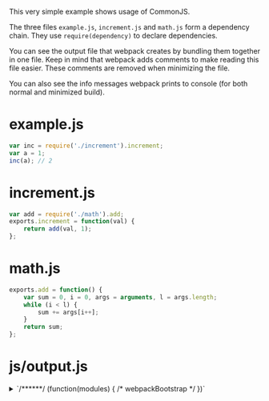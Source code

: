 This very simple example shows usage of CommonJS.

The three files `example.js`, `increment.js` and `math.js` form a dependency chain. They use `require(dependency)` to declare dependencies.

You can see the output file that webpack creates by bundling them together in one file. Keep in mind that webpack adds comments to make reading this file easier. These comments are removed when minimizing the file.

You can also see the info messages webpack prints to console (for both normal and minimized build).

# example.js

``` javascript
var inc = require('./increment').increment;
var a = 1;
inc(a); // 2
```

# increment.js

``` javascript
var add = require('./math').add;
exports.increment = function(val) {
    return add(val, 1);
};
```

# math.js

``` javascript
exports.add = function() {
    var sum = 0, i = 0, args = arguments, l = args.length;
    while (i < l) {
        sum += args[i++];
    }
    return sum;
};
```

# js/output.js

<details><summary>`/******/ (function(modules) { /* webpackBootstrap */ })`</summary>
``` javascript
/******/ (function(modules) { // webpackBootstrap
/******/ 	// The module cache
/******/ 	var installedModules = {};

/******/ 	// The require function
/******/ 	function __webpack_require__(moduleId) {

/******/ 		// Check if module is in cache
/******/ 		if(installedModules[moduleId])
/******/ 			return installedModules[moduleId].exports;

/******/ 		// Create a new module (and put it into the cache)
/******/ 		var module = installedModules[moduleId] = {
/******/ 			i: moduleId,
/******/ 			l: false,
/******/ 			exports: {}
/******/ 		};

/******/ 		// Execute the module function
/******/ 		modules[moduleId].call(module.exports, module, module.exports, __webpack_require__);

/******/ 		// Flag the module as loaded
/******/ 		module.l = true;

/******/ 		// Return the exports of the module
/******/ 		return module.exports;
/******/ 	}


/******/ 	// expose the modules object (__webpack_modules__)
/******/ 	__webpack_require__.m = modules;

/******/ 	// expose the module cache
/******/ 	__webpack_require__.c = installedModules;

/******/ 	// identity function for calling harmony imports with the correct context
/******/ 	__webpack_require__.i = function(value) { return value; };

/******/ 	// define getter function for harmony exports
/******/ 	__webpack_require__.d = function(exports, name, getter) {
/******/ 		if(!__webpack_require__.o(exports, name)) {
/******/ 			Object.defineProperty(exports, name, {
/******/ 				configurable: false,
/******/ 				enumerable: true,
/******/ 				get: getter
/******/ 			});
/******/ 		}
/******/ 	};

/******/ 	// getDefaultExport function for compatibility with non-harmony modules
/******/ 	__webpack_require__.n = function(module) {
/******/ 		var getter = module && module.__esModule ?
/******/ 			function getDefault() { return module['default']; } :
/******/ 			function getModuleExports() { return module; };
/******/ 		__webpack_require__.d(getter, 'a', getter);
/******/ 		return getter;
/******/ 	};

/******/ 	// Object.prototype.hasOwnProperty.call
/******/ 	__webpack_require__.o = function(object, property) { return Object.prototype.hasOwnProperty.call(object, property); };

/******/ 	// __webpack_public_path__
/******/ 	__webpack_require__.p = "js/";

/******/ 	// Load entry module and return exports
/******/ 	return __webpack_require__(__webpack_require__.s = 2);
/******/ })
/************************************************************************/
```
</details>
``` javascript
/******/ ([
/* 0 */
/* unknown exports provided */
/* all exports used */
/*!**********************!*\
  !*** ./increment.js ***!
  \**********************/
/***/ function(module, exports, __webpack_require__) {

var add = __webpack_require__(/*! ./math */ 1).add;
exports.increment = function(val) {
    return add(val, 1);
};

/***/ },
/* 1 */
/* unknown exports provided */
/* all exports used */
/*!*****************!*\
  !*** ./math.js ***!
  \*****************/
/***/ function(module, exports) {

exports.add = function() {
    var sum = 0, i = 0, args = arguments, l = args.length;
    while (i < l) {
        sum += args[i++];
    }
    return sum;
};

/***/ },
/* 2 */
/* unknown exports provided */
/* all exports used */
/*!********************!*\
  !*** ./example.js ***!
  \********************/
/***/ function(module, exports, __webpack_require__) {

var inc = __webpack_require__(/*! ./increment */ 0).increment;
var a = 1;
inc(a); // 2

/***/ }
/******/ ]);
```

# Info

## Uncompressed

```
Hash: e1255027e5264a895afa
Version: webpack 2.2.0-rc.2
    Asset     Size  Chunks             Chunk Names
output.js  3.42 kB       0  [emitted]  main
Entrypoint main = output.js
chunk    {0} output.js (main) 329 bytes [entry] [rendered]
    > main [2] ./example.js 
    [0] ./increment.js 98 bytes {0} [built]
        cjs require ./increment [2] ./example.js 1:10-32
    [1] ./math.js 162 bytes {0} [built]
        cjs require ./math [0] ./increment.js 1:10-27
    [2] ./example.js 69 bytes {0} [built]
```

## Minimized (uglify-js, no zip)

```
Hash: e1255027e5264a895afa
Version: webpack 2.2.0-rc.2
    Asset       Size  Chunks             Chunk Names
output.js  713 bytes       0  [emitted]  main
Entrypoint main = output.js
chunk    {0} output.js (main) 329 bytes [entry] [rendered]
    > main [2] ./example.js 
    [0] ./increment.js 98 bytes {0} [built]
        cjs require ./increment [2] ./example.js 1:10-32
    [1] ./math.js 162 bytes {0} [built]
        cjs require ./math [0] ./increment.js 1:10-27
    [2] ./example.js 69 bytes {0} [built]
```